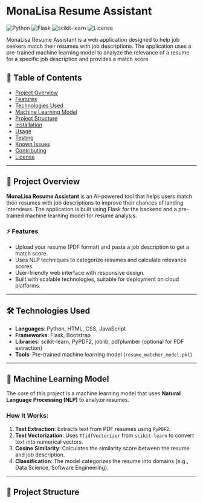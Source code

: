 # MonaLisa Resume Assistant

![Python](https://img.shields.io/badge/Python-3.7%2B-blue)
![Flask](https://img.shields.io/badge/Flask-2.3.2-green)
![scikit-learn](https://img.shields.io/badge/scikit--learn-1.3.0-orange)
![License](https://img.shields.io/badge/License-MIT-yellow)

MonaLisa Resume Assistant is a web application designed to help job seekers match their resumes with job descriptions. The application uses a pre-trained machine learning model to analyze the relevance of a resume for a specific job description and provides a match score.

## 📑 Table of Contents
- [Project Overview](#project-overview)
- [Features](#features)
- [Technologies Used](#technologies-used)
- [Machine Learning Model](#machine-learning-model)
- [Project Structure](#project-structure)
- [Installation](#installation)
- [Usage](#usage)
- [Testing](#testing)
- [Known Issues](#known-issues)
- [Contributing](#contributing)
- [License](#license)

---

## 📝 Project Overview
**MonaLisa Resume Assistant** is an AI-powered tool that helps users match their resumes with job descriptions to improve their chances of landing interviews. The application is built using Flask for the backend and a pre-trained machine learning model for resume analysis.

### ⚡ Features
- Upload your resume (PDF format) and paste a job description to get a match score.
- Uses NLP techniques to categorize resumes and calculate relevance scores.
- User-friendly web interface with responsive design.
- Built with scalable technologies, suitable for deployment on cloud platforms.

---

## 🛠️ Technologies Used
- **Languages**: Python, HTML, CSS, JavaScript
- **Frameworks**: Flask, Bootstrap
- **Libraries**: scikit-learn, PyPDF2, joblib, pdfplumber (optional for PDF extraction)
- **Tools**: Pre-trained machine learning model (`resume_matcher_model.pkl`)

---

## 🤖 Machine Learning Model
The core of this project is a machine learning model that uses **Natural Language Processing (NLP)** to analyze resumes.

### How It Works:
1. **Text Extraction**: Extracts text from PDF resumes using `PyPDF2`.
2. **Text Vectorization**: Uses `TfidfVectorizer` from `scikit-learn` to convert text into numerical vectors.
3. **Cosine Similarity**: Calculates the similarity score between the resume and job description.
4. **Classification**: The model categorizes the resume into domains (e.g., Data Science, Software Engineering).

---

## 📁 Project Structure
